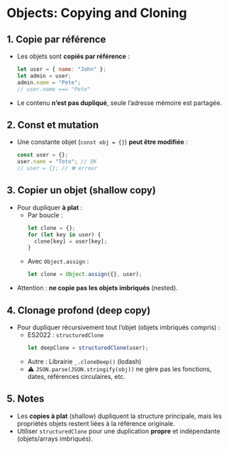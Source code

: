 # Objects: Copying and Cloning

## 1. Copie par référence

- Les objets sont **copiés par référence** :
  ```js
  let user = { name: "John" };
  let admin = user;
  admin.name = "Pete";
  // user.name === "Pete"
  ```
- Le contenu **n’est pas dupliqué**, seule l’adresse mémoire est partagée.

## 2. Const et mutation

- Une constante objet (`const obj = {}`) **peut être modifiée** :
  ```js
  const user = {};
  user.name = "Toto"; // OK
  // user = {}; // ❌ erreur
  ```

## 3. Copier un objet (shallow copy)

- Pour dupliquer **à plat** :
  - Par boucle :
    ```js
    let clone = {};
    for (let key in user) {
      clone[key] = user[key];
    }
    ```
  - Avec `Object.assign` :
    ```js
    let clone = Object.assign({}, user);
    ```
- Attention : **ne copie pas les objets imbriqués** (nested).

## 4. Clonage profond (deep copy)

- Pour dupliquer récursivement tout l’objet (objets imbriqués compris) :
  - ES2022 : `structuredClone`
    ```js
    let deepClone = structuredClone(user);
    ```
  - Autre : Librairie `_.cloneDeep()` (lodash)
  - ⚠️ `JSON.parse(JSON.stringify(obj))` ne gère pas les fonctions, dates, références circulaires, etc.

## 5. Notes

- Les **copies à plat** (shallow) dupliquent la structure principale, mais les propriétés objets restent liées à la référence originale.
- Utiliser `structuredClone` pour une duplication **propre** et indépendante (objets/arrays imbriqués).
